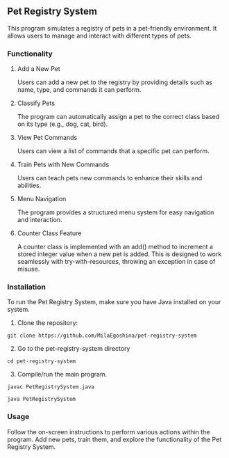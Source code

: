 ## Pet Registry System

This program simulates a registry of pets in a pet-friendly environment. It allows users to manage and interact with different types of pets.

### Functionality
1. Add a New Pet


   Users can add a new pet to the registry by providing details such as name, type, and commands it can perform.

2. Classify Pets


   The program can automatically assign a pet to the correct class based on its type (e.g., dog, cat, bird).

3. View Pet Commands


   Users can view a list of commands that a specific pet can perform.

4. Train Pets with New Commands


   Users can teach pets new commands to enhance their skills and abilities.

5. Menu Navigation


   The program provides a structured menu system for easy navigation and interaction.

6. Counter Class Feature


   A counter class is implemented with an add() method to increment a stored integer value when a new pet is added. This is designed to work seamlessly with try-with-resources, throwing an exception in case of misuse.

### Installation

To run the Pet Registry System, make sure you have Java installed on your system.

1. Clone the repository:

```git clone https://github.com/MilaEgoshina/pet-registry-system```

2. Go to the pet-registry-system directory

```cd pet-registry-system```

3.  Compile/run the main program.
```
javac PetRegistrySystem.java

java PetRegistrySystem
```
###  Usage

Follow the on-screen instructions to perform various actions within the program. Add new pets, train them, and explore the functionality of the Pet Registry System.
